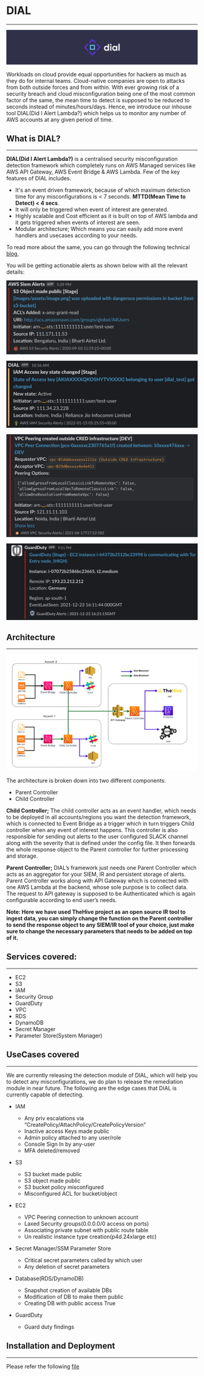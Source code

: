 # DIAL
---
![dial-logo](images/dial-logo.png)

Workloads on cloud provide equal opportunities for hackers as much as they do for internal teams. Cloud-native companies are open to attacks from both outside forces and from within. With ever growing risk of a security breach and cloud misconfiguration being one of the most common factor of the same, the mean time to detect is supposed to be reduced to seconds instead of minutes/hours/days. Hence, we introduce our inhouse tool DIAL(Did I Alert Lambda?) which helps us to monitor any number of AWS accounts at any given period of time.

## What is DIAL?
---
**DIAL(Did I Alert Lambda?)** is a centralised security misconfiguration detection framework which completely runs on AWS Managed services like AWS API Gateway, AWS Event Bridge & AWS Lambda. Few of the key features of DIAL includes.

- It's an event driven framework, because of which maximum detection time for any misconfigurations is < 7 seconds. **MTTD(Mean Time to Detect) < 4 secs**.
- It will only be triggered when event of interest are generated.
- Highly scalable and Cost efficient as it is built on top of AWS lambda and it gets triggered when events of interest are seen.
- Modular architecture; Which means you can easily add more event handlers and usecases according to your needs.

To read more about the same, you can go through the following technical [blog](https://blog.cred.club/team-cred/tech/averting-cloud-misconfiguration-at-scale-with-dial/), 

You will be getting actionable alerts as shown below with all the relevant details:

![alert-1](images/alert-1.png)

![alert-2](images/alert-2.png)

![alert-3](images/alert-3.png)

![alert-4](images/alert-4.png)

## Architecture
---
![dial-arch](images/dial-arch.png)

The architecture is broken down into two different components:

- Parent Controller
- Child Controller

**Child Controller;** The child controller acts as an event handler, which needs to be deployed in all accounts/regions you want the detection framework, which is connected to Event Bridge as a trigger which in turn triggers Child controller when any event of interest happens. This controller is also responsible for sending out alerts to the user configured SLACK channel along with the severity that is defined under the config file. It then forwards the whole response object to the Parent controller for further processing and storage.

**Parent Controller;** DIAL’s framework just needs one Parent Controller which acts as an aggregator for your SIEM, IR and persistent storage of alerts. Parent Controller works along with API Gateway which is connected with one AWS Lambda at the backend, whose sole purpose is to collect data. The request to API gateway is supposed to be Authenticated which is again configurable according to end user’s needs. 


**Note: Here we have used TheHive project as an open source IR tool to ingest data, you can simply change the function on the Parent controller to send the response object to any SIEM/IR tool of your choice, just make sure to change the necessary parameters that needs to be added on top of it.**


## Services covered:
---
- EC2
- S3
- IAM
- Security Group
- GuardDuty
- VPC
- RDS
- DynamoDB
- Secret Manager
- Parameter Store(System Manager)


## UseCases covered
---
We are currently releasing the detection module of DIAL, which will help you to detect any misconfigurations, we do plan to release the remediation module in near future. The following are the edge cases that DIAL is currently capable of detecting.


- IAM
    - Any priv escalations via “CreatePolicy/AttachPolicy/CreatePolicyVersion”
    - Inactive access Keys made public
    - Admin policy attached to any user/role
    - Console Sign In by any-user
    - MFA deleted/removed

- S3
    - S3 bucket made public
    - S3 object made public
    - S3 bucket policy misconfigured
    - Misconfigured ACL for bucket/object

- EC2
    - VPC Peering connection to unknown account
    - Laxed Security groups(0.0.0.0/0 access on ports)
    - Associating private subnet with public route table
    - Un realistic instance type creation(p4d.24xlarge etc)

- Secret Manager/SSM Parameter Store
    - Critical secret parameters called by which user
    - Any deletion of secret parameters

- Database(RDS/DynamoDB)
    - Snapshot creation of available DBs
    - Modification of DB to make them public
    - Creating DB with public access True

- GuardDuty
    - Guard duty findings

## Installation and Deployment
---

Please refer the following [file](cfn/DEPLOY.md)
